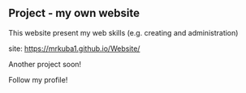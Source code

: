 ## Project - my own website

This website present my web skills (e.g. creating and administration)

site: https://mrkuba1.github.io/Website/



Another project soon!

Follow my profile!






